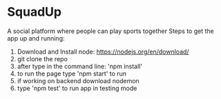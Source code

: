 # SquadUp
A social platform where people can play sports together 
Steps to get the app up and running:
1. Download and Install node: https://nodejs.org/en/download/
2. git clone the repo
3. after type in the command line: 'npm install'
4. to run the page type 'npm start' to run
5. if working on backend download nodemon
6. type 'npm test' to run app in testing mode
